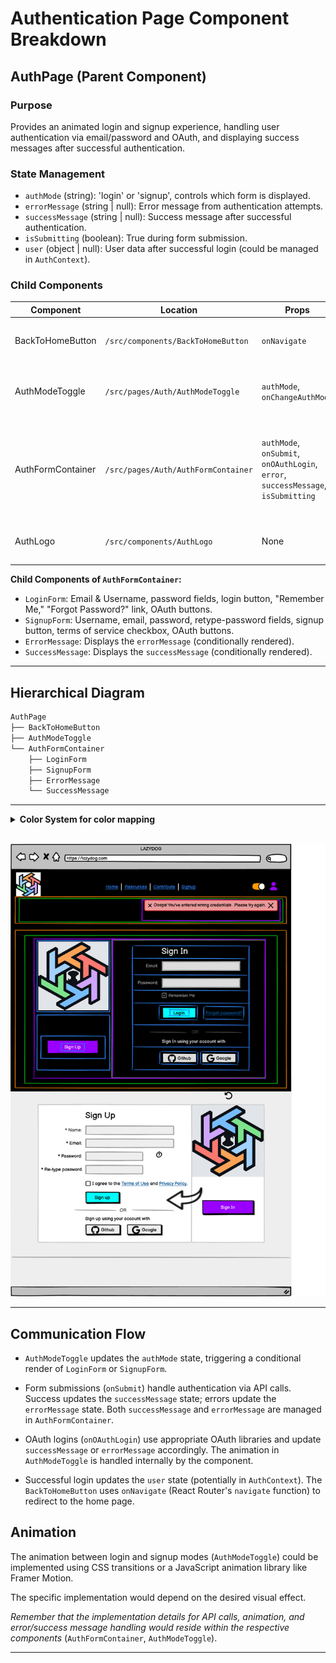 # Authentication Page Component Breakdown

## AuthPage (Parent Component)

### Purpose

Provides an animated login and signup experience, handling user authentication via email/password and OAuth, and displaying success messages after successful authentication.

### State Management

* `authMode` (string): 'login' or 'signup', controls which form is displayed.
* `errorMessage` (string | null): Error message from authentication attempts.
* `successMessage` (string | null): Success message after successful authentication.
* `isSubmitting` (boolean): True during form submission.
* `user` (object | null): User data after successful login (could be managed in `AuthContext`).

### Child Components

| Component             | Location                             | Props                                                            | Purpose                                                                                                 |
|----------------------|--------------------------------------|-----------------------------------------------------------------|---------------------------------------------------------------------------------------------------------|
| BackToHomeButton      | `/src/components/BackToHomeButton`     | `onNavigate`                                                        | Button to navigate back to home page                                                                     |
| AuthModeToggle        | `/src/pages/Auth/AuthModeToggle`       | `authMode`, `onChangeAuthMode`                                       | Animated toggle between login and signup                                                              |
| AuthFormContainer     | `/src/pages/Auth/AuthFormContainer`   | `authMode`, `onSubmit`, `onOAuthLogin`, `error`, `successMessage`, `isSubmitting` | Handles form submission, OAuth logins, displays error and success messages                             |
| AuthLogo              | `/src/components/AuthLogo`            | None                                                              | Displays the LazyDog logo                                                                                |

**Child Components of `AuthFormContainer`:**

* `LoginForm`: Email & Username, password fields, login button, "Remember Me," "Forgot Password?" link, OAuth buttons.
* `SignupForm`: Username, email, password, retype-password fields, signup button, terms of service checkbox, OAuth buttons.
* `ErrorMessage`: Displays the `errorMessage` (conditionally rendered).
* `SuccessMessage`: Displays the `successMessage` (conditionally rendered).

---

## Hierarchical Diagram

```bash
AuthPage
├── BackToHomeButton
├── AuthModeToggle
└── AuthFormContainer
    ├── LoginForm
    ├── SignupForm
    ├── ErrorMessage
    └── SuccessMessage
```

---

<details>
<summary><strong>Color System for color mapping</strong></summary>

<br>

   1. **🟧 Orange = Sections**  
      * Large areas dividing the page into logical parts (e.g., header, footer, main content).

   2. **🟩 Green = Groups of elements**  
      * Collections of related modules or components, such as the category buttons or the list of resource cards.

   3. **🟪 Purple = Modules (Self-contained units)**  
      * Complete components that combine several parts, such as a resource card or a widget. These function as cohesive, standalone units.

   4. **🟦 Blue = Parts of modules**  
      * The individual elements that make up a module, such as buttons, text, ratings, or links.

   5. **🟨 Yellow = Expandable areas**  
      * Dropdown menus and sections that can be shown/hidden based on user interaction.

   6. **🟥 Red = Dynamic content**  
      * Content that can update in real time (e.g., number of views, star ratings, user information).

</details>

<br>

![Auth Page Components](../wireframes/component-img/auth-page-component.png)

---

## Communication Flow

* `AuthModeToggle` updates the `authMode` state, triggering a conditional render of `LoginForm` or `SignupForm`.

* Form submissions (`onSubmit`) handle authentication via API calls.  Success updates the `successMessage` state; errors update the `errorMessage` state.  Both `successMessage` and `errorMessage` are managed in `AuthFormContainer`.

* OAuth logins (`onOAuthLogin`) use appropriate OAuth libraries and update `successMessage` or `errorMessage` accordingly. The animation in `AuthModeToggle` is handled internally by the component.

* Successful login updates the `user` state (potentially in `AuthContext`). The `BackToHomeButton` uses `onNavigate` (React Router's `navigate` function) to redirect to the home page.

## Animation

The animation between login and signup modes (`AuthModeToggle`) could be implemented using CSS transitions or a JavaScript animation library like Framer Motion.

The specific implementation would depend on the desired visual effect.

*Remember that the implementation details for API calls, animation, and error/success message handling would reside within the respective components* (`AuthFormContainer`, `AuthModeToggle`).

---
